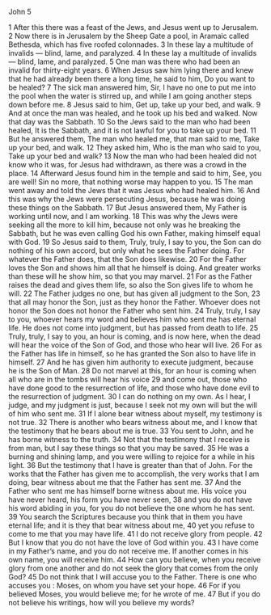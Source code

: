 John 5

1	After this there was a feast of the Jews, and Jesus went up to Jerusalem.
2	Now there is in Jerusalem by the Sheep Gate a pool, in Aramaic called Bethesda, which has five roofed colonnades.
3	In these lay a multitude of invalids — blind, lame, and paralyzed.
4	In these lay a multitude of invalids — blind, lame, and paralyzed.
5	One man was there who had been an invalid for thirty-eight years.
6	When Jesus saw him lying there and knew that he had already been there a long time, he said to him, Do you want to be healed?
7	The sick man answered him, Sir, I have no one to put me into the pool when the water is stirred up, and while I am going another steps down before me.
8	Jesus said to him, Get up, take up your bed, and walk.
9	And at once the man was healed, and he took up his bed and walked. Now that day was the Sabbath.
10	So the Jews said to the man who had been healed, It is the Sabbath, and it is not lawful for you to take up your bed.
11	But he answered them, The man who healed me, that man said to me, Take up your bed, and walk.
12	They asked him, Who is the man who said to you, Take up your bed and walk?
13	Now the man who had been healed did not know who it was, for Jesus had withdrawn, as there was a crowd in the place.
14	Afterward Jesus found him in the temple and said to him, See, you are well! Sin no more, that nothing worse may happen to you.
15	The man went away and told the Jews that it was Jesus who had healed him.
16	And this was why the Jews were persecuting Jesus, because he was doing these things on the Sabbath.
17	But Jesus answered them, My Father is working until now, and I am working.
18	This was why the Jews were seeking all the more to kill him, because not only was he breaking the Sabbath, but he was even calling God his own Father, making himself equal with God.
19	So Jesus said to them, Truly, truly, I say to you, the Son can do nothing of his own accord, but only what he sees the Father doing. For whatever the Father does, that the Son does likewise.
20	For the Father loves the Son and shows him all that he himself is doing. And greater works than these will he show him, so that you may marvel.
21	For as the Father raises the dead and gives them life, so also the Son gives life to whom he will.
22	The Father judges no one, but has given all judgment to the Son,
23	that all may honor the Son, just as they honor the Father. Whoever does not honor the Son does not honor the Father who sent him.
24	Truly, truly, I say to you, whoever hears my word and believes him who sent me has eternal life. He does not come into judgment, but has passed from death to life.
25	Truly, truly, I say to you, an hour is coming, and is now here, when the dead will hear the voice of the Son of God, and those who hear will live.
26	For as the Father has life in himself, so he has granted the Son also to have life in himself.
27	And he has given him authority to execute judgment, because he is the Son of Man.
28	Do not marvel at this, for an hour is coming when all who are in the tombs will hear his voice
29	and come out, those who have done good to the resurrection of life, and those who have done evil to the resurrection of judgment.
30	I can do nothing on my own. As I hear, I judge, and my judgment is just, because I seek not my own will but the will of him who sent me.
31	If I alone bear witness about myself, my testimony is not true.
32	There is another who bears witness about me, and I know that the testimony that he bears about me is true.
33	You sent to John, and he has borne witness to the truth.
34	Not that the testimony that I receive is from man, but I say these things so that you may be saved.
35	He was a burning and shining lamp, and you were willing to rejoice for a while in his light.
36	But the testimony that I have is greater than that of John. For the works that the Father has given me to accomplish, the very works that I am doing, bear witness about me that the Father has sent me.
37	And the Father who sent me has himself borne witness about me. His voice you have never heard, his form you have never seen,
38	and you do not have his word abiding in you, for you do not believe the one whom he has sent.
39	You search the Scriptures because you think that in them you have eternal life; and it is they that bear witness about me,
40	yet you refuse to come to me that you may have life.
41	I do not receive glory from people.
42	But I know that you do not have the love of God within you.
43	I have come in my Father’s name, and you do not receive me. If another comes in his own name, you will receive him.
44	How can you believe, when you receive glory from one another and do not seek the glory that comes from the only God?
45	Do not think that I will accuse you to the Father. There is one who accuses you : Moses, on whom you have set your hope.
46	For if you believed Moses, you would believe me; for he wrote of me.
47	But if you do not believe his writings, how will you believe my words?

